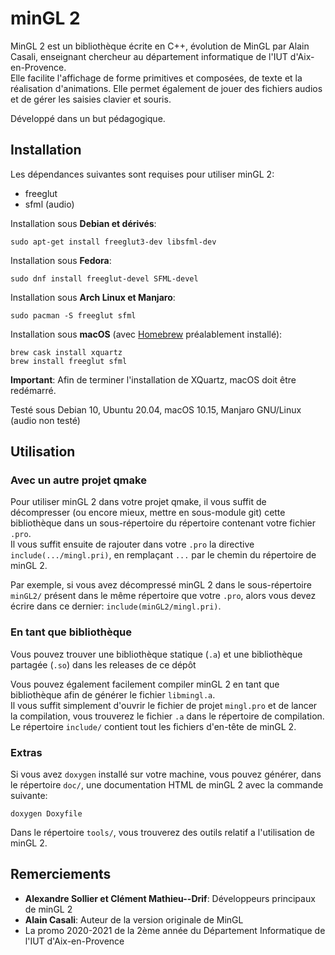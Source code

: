 # minGL 2
MinGL 2 est un bibliothèque écrite en C++, évolution de MinGL par Alain Casali, enseignant chercheur au département informatique de l'IUT d'Aix-en-Provence.  
Elle facilite l'affichage de forme primitives et composées, de texte et la réalisation d'animations. Elle permet également de jouer des fichiers audios et de gérer les saisies clavier et souris.

Développé dans un but pédagogique.

## Installation
Les dépendances suivantes sont requises pour utiliser minGL 2: 
* freeglut
* sfml (audio)

Installation sous **Debian et dérivés**:
```
sudo apt-get install freeglut3-dev libsfml-dev
```

Installation sous **Fedora**:
```
sudo dnf install freeglut-devel SFML-devel
```

Installation sous **Arch Linux et Manjaro**: 
```
sudo pacman -S freeglut sfml
```

Installation sous **macOS** (avec [Homebrew](https://brew.sh) préalablement installé):
```
brew cask install xquartz
brew install freeglut sfml
```
**Important**: Afin de terminer l'installation de XQuartz, macOS doit être redémarré.

Testé sous Debian 10, Ubuntu 20.04, macOS 10.15, Manjaro GNU/Linux (audio non testé)

## Utilisation

### Avec un autre projet qmake
Pour utiliser minGL 2 dans votre projet qmake, il vous suffit de décompresser (ou encore mieux, mettre en sous-module git) cette bibliothèque dans un sous-répertoire du répertoire contenant votre fichier ``.pro``.  
Il vous suffit ensuite de rajouter dans votre ``.pro`` la directive ``include(.../mingl.pri)``, en remplaçant ``...`` par le chemin du répertoire de minGL 2.

Par exemple, si vous avez décompressé minGL 2 dans le sous-répertoire ``minGL2/`` présent dans le même répertoire que votre ``.pro``, alors vous devez écrire dans ce dernier: ``include(minGL2/mingl.pri)``.

### En tant que bibliothèque

Vous pouvez trouver une bibliothèque statique (``.a``) et une bibliothèque partagée (``.so``) dans les releases de ce dépôt

Vous pouvez également facilement compiler minGL 2 en tant que bibliothèque afin de générer le fichier ``libmingl.a``.  
Il vous suffit simplement d'ouvrir le fichier de projet ``mingl.pro`` et de lancer la compilation, vous trouverez le fichier ``.a`` dans le répertoire de compilation.  
Le répertoire ``include/`` contient tout les fichiers d'en-tête de minGL 2.

### Extras
Si vous avez ``doxygen`` installé sur votre machine, vous pouvez générer, dans le répertoire ``doc/``, une documentation HTML de minGL 2 avec la commande suivante:
```
doxygen Doxyfile
```

Dans le répertoire ``tools/``, vous trouverez des outils relatif a l'utilisation de minGL 2.

## Remerciements
* **Alexandre Sollier et Clément Mathieu--Drif**: Développeurs principaux de minGL 2
* **Alain Casali**: Auteur de la version originale de MinGL
* La promo 2020-2021 de la 2ème année du Département Informatique de l'IUT d'Aix-en-Provence

